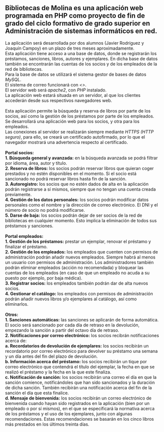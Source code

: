 ## **Bibliotecas de Molina** es una aplicación web programada en PHP como proyecto de fin de grado del ciclo formativo de grado superior en Administración de sistemas informáticos en red.
La aplicación será desarrollada por dos alumnos (Javier Rodríguez y Joaquín Campoy) en un plazo de tres meses aproximadamente.\
Esta aplicación tiene acceso a una base de datos, donde se registrarán los préstamos, sanciones, libros, autores y ejemplares. En dicha base de datos también se encontrarán las cuentas de los socios y de los empleados de la red de blbliotecas.\
Para la base de datos se utilizará el sistema gestor de bases de datos _MySQL_.\
El sistema de correo funcionará con _<<SERVIDOR>>_.\
El servidor web será _apache2_, con _PHP_ instalado.\
La aplicación web estará situada en un servidor, al que los clientes accederán desde sus respectivos navegadores web.\
\
Esta aplicación permite la búsqueda y reserva de libros por parte de los socios, así como la gestión de los préstamos por parte de los empleados. Se desarrollará una aplicación web para los socios, y otra para los empleados.\
Las conexiones al servidor se realizarán siempre mediante _HTTPS (HTTP seguro)_, para ello, se creará un certificado autofirmado, por lo que el navegador mostrará una advertencia respecto al certificado.\
\
**Portal socios:**\
    **1. Búsqueda general y avanzada:** en la búsqueda avanzada se podrá filtrar por idioma, área, autor y título.\
    **2. Reserva de libros:** los socios podrán reservar libros que quieran coger prestados y no estén disponibles en el momento. Si el socio está sancionado no podrá reservar libros hasta fin de la sanción.\
    **3. Autoregistro:** los socios que no estén dados de alta en la aplicación podrán registrarse a sí mismos, siempre que no tengan una cuenta creada previamente.\
    **4. Gestión de los datos personales:** los socios podrán modificar datos personales como el nombre y la dirección de correo electrónico. El DNI y el número de socio no podrá modificarse.\
    **5. Darse de baja:** los socios podrán dejar de ser socios de la red de bibliotecas en cualquier momento. Esto implica la eliminación de todos sus préstamos y sanciones.\
\
**Portal empleados:**\
    **1. Gestión de los préstamos:** prestar un ejemplar, renovar el préstamo y finalizar el préstamo.\
    **2. Gestión de los empleados:** los empleados que cuenten con permisos de administración podrán añadir nuevos empleados. Siempre habrá al menos un usuario con permisos de administración. Los administradores también podrán eliminar empleados (acción no recomendada) y bloquear las cuentas de los empleados (en caso de que un empleado no acuda a su puesto por ejemplo, por baja médica).\
    **3. Registrar socios:** los empleados también podrán dar de alta nuevos socios.\
    **4. Gestionar el catálogo:** los empleados con permisos de administración podrán añadir nuevos libros y/o ejemplares al catálogo, así como eliminarlos.\
\
**Otros:**\
    **1. Sanciones automáticas:** las sanciones se aplicarán de forma automática. El socio será sancionado por cada día de retraso en la devolución, empezando la sanción a partir del octavo día de retraso.\
    **2. Notificaciones por correo electrónico:** los socios recibrán notificaciones acerca de:\
        **a. Recordatorios de devolución de ejemplares:** los socios recibirán un recordatorio por correo electrónico para devolver su préstamo una semana y un día antes del fin del plazo de devolución.\
        **b. Información acerca del préstamo:** los socios recibirán un tique por correo electrónico que contendrá el título del ejemplar, la fecha en que se realizó el préstamo y la fecha en la que este finaliza.\
        **c. Notificación de sanción:** los socios recibirán una correo el día en que la sanción comience, notificándoles que han sido sancionados y la duración de dicha sanción. También recibirán una notificación acerca del fin de la sanción el día que esta finalice.\
        **d. Mensaje de bienvenida:** los socios recibirán un correo electrónico de bienvenida cuando hayan sido registrados en la aplicación (bien por un empleado o por sí mismos), en el que se especificará la normativa acerca de los préstamos y el uso de los ejemplares, junto con algunas recomendaciones. Estas recomendaciones se basarán en los cinco libros más prestados en los últimos treinta días.
